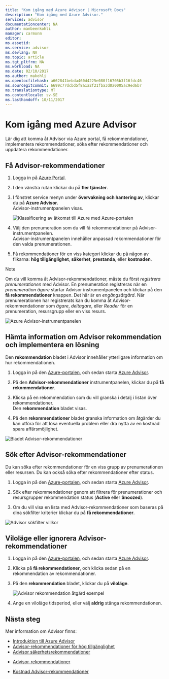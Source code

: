 ```yaml
---
title: "Kom igång med Azure Advisor | Microsoft Docs"
description: "Kom igång med Azure Advisor."
services: advisor
documentationcenter: NA
author: manbeenkohli
manager: carmonm
editor: 
ms.assetid: 
ms.service: advisor
ms.devlang: NA
ms.topic: article
ms.tgt_pltfrm: NA
ms.workload: NA
ms.date: 02/10/2017
ms.author: makohli
ms.openlocfilehash: a662841bebda460d4225e080f16705b3f16fdc46
ms.sourcegitcommit: 6699c77dcbd5f8a1a2f21fba3d0a0005ac9ed6b7
ms.translationtype: MT
ms.contentlocale: sv-SE
ms.lasthandoff: 10/11/2017
---
```

# <a name="get-started-with-azure-advisor"></a>Kom igång med Azure Advisor

Lär dig att komma åt Advisor via Azure portal, få rekommendationer, implementera rekommendationer, söka efter rekommendationer och uppdatera rekommendationer.

## <a name="get-advisor-recommendations"></a>Få Advisor-rekommendationer

1. Logga in på [Azure Portal](https://portal.azure.com).

2. I den vänstra rutan klickar du på **fler tjänster**.

3. I fönstret service menyn under **övervakning och hantering av**, klickar du på **Azure Advisor**.  
 Advisor-instrumentpanelen visas.

   ![Klassificering av åtkomst till Azure med Azure-portalen](./media/advisor-overview/advisor-azure-portal-menu.png) 

4. Välj den prenumeration som du vill få rekommendationer på Advisor-instrumentpanelen.  
Advisor-instrumentpanelen innehåller anpassad rekommendationer för den valda prenumerationen. 

5. Få rekommendationer för en viss kategori klickar du på någon av flikarna: **hög tillgänglighet**, **säkerhet**, **prestanda**, eller **kostnaden**.
 
> [!NOTE]
> Om du vill komma åt Advisor-rekommendationer, måste du först *registrera prenumerationen* med Advisor. En prenumeration registreras när en *prenumeration ägare* startar Advisor instrumentpanelen och klickar på den **få rekommendationer** knappen. Det här är en *engångsåtgärd*. När prenumerationen har registrerats kan du komma åt Advisor-rekommendationer som *ägare*, *deltagare*, eller *Reader* för en prenumeration, resursgrupp eller en viss resurs.

  ![Azure Advisor-instrumentpanelen](./media/advisor-overview/advisor-all-tab.png)

## <a name="get-advisor-recommendation-details-and-implement-a-solution"></a>Hämta information om Advisor rekommendation och implementera en lösning

Den **rekommendation** bladet i Advisor innehåller ytterligare information om hur rekommendationen. 

1. Logga in på den [Azure-portalen](https://portal.azure.com), och sedan starta [Azure Advisor](https://aka.ms/azureadvisordashboard).

2. På den **Advisor-rekommendationer** instrumentpanelen, klickar du på **få rekommendationer**.

3. Klicka på en rekommendation som du vill granska i detalj i listan över rekommendationer.  
Den **rekommendation** bladet visas.

4. På den **rekommendationer** bladet granska information om åtgärder du kan utföra för att lösa eventuella problem eller dra nytta av en kostnad spara affärsmöjlighet. 
  
  ![Bladet Advisor-rekommendationer](./media/advisor-overview/advisor-recommendation-action-example.png)

## <a name="search-for-advisor-recommendations"></a>Sök efter Advisor-rekommendationer

Du kan söka efter rekommendationer för en viss grupp av prenumerationen eller resursen. Du kan också söka efter rekommendationer efter status.

1. Logga in på den [Azure-portalen](https://portal.azure.com), och sedan starta [Azure Advisor](https://aka.ms/azureadvisordashboard).

2. Sök efter rekommendationer genom att filtrera för prenumerationer och resursgrupper rekommendation status (**Active** eller **Snoozed**).

3. Om du vill visa en lista med Advisor-rekommendationer som baseras på dina sökfilter kriterier klickar du på **få rekommendationer**.

  ![Advisor sökfilter villkor](./media/advisor-get-started/advisor-search.png)

## <a name="snooze-or-dismiss-advisor-recommendations"></a>Viloläge eller ignorera Advisor-rekommendationer

1. Logga in på den [Azure-portalen](https://portal.azure.com), och sedan starta [Azure Advisor](https://aka.ms/azureadvisordashboard).

2. Klicka på **få rekommendationer**, och klicka sedan på en rekommendation av rekommendationer.

3. På den **rekommendation** bladet, klickar du på **viloläge**.  

   ![Advisor rekommendation åtgärd exempel](./media/advisor-get-started/advisor-snooze.png)

4. Ange en viloläge tidsperiod, eller välj **aldrig** stänga rekommendationen.


## <a name="next-steps"></a>Nästa steg

Mer information om Advisor finns:
* [Introduktion till Azure Advisor](advisor-overview.md)
* [Advisor-rekommendationer för hög tillgänglighet](advisor-high-availability-recommendations.md)
* [Advisor säkerhetsrekommendationer](advisor-security-recommendations.md)
-  [Advisor-rekommendationer](advisor-performance-recommendations.md)
* [Kostnad Advisor-rekommendationer](advisor-performance-recommendations.md)
